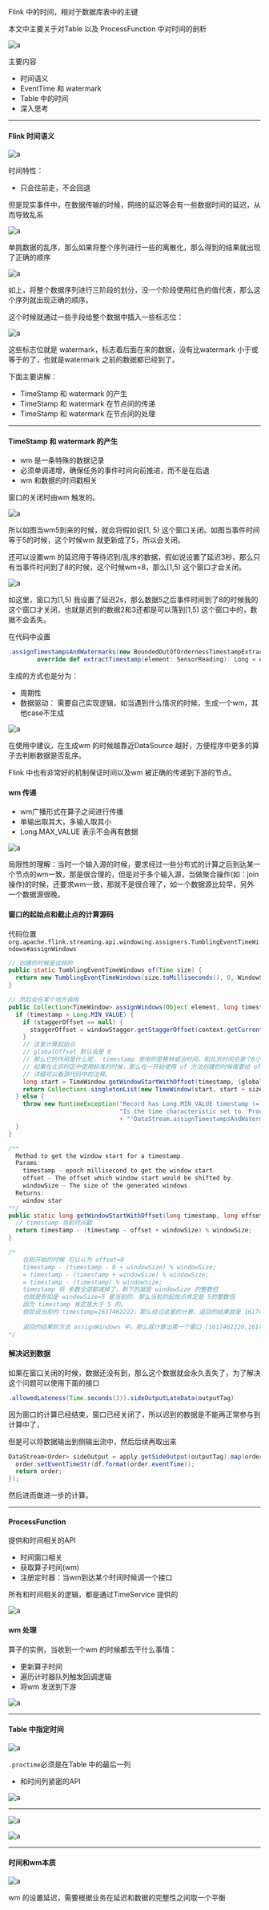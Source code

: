 Flink 中的时间，相对于数据库表中的主键

本文中主要关于对Table 以及 ProcessFunction 中对时间的剖析

![a](./pic/time.png)

主要内容

* 时间语义
* EventTime 和 watermark
* Table 中的时间
* 深入思考

---

#### Flink 时间语义

![a](./pic/time1.png)

时间特性：

* 只会往前走，不会回退

但是现实事件中，在数据传输的时候，网络的延迟等会有一些数据时间的延迟，从而导致乱系

![a](./pic/time2.png)

单挑数据的乱序，那么如果将整个序列进行一些的离散化，那么得到的结果就出现了正确的顺序

![a](./pic/time3.png)

如上，将整个数据序列进行三阶段的划分，没一个阶段使用红色的值代表，那么这个序列就出现正确的顺序。

这个时候就通过一些手段给整个数据中插入一些标志位：

![a](./pic/time4.png)

这些标志位就是 watermark，标志着后面在来的数据，没有比watermark 小于或等于的了，也就是watermark 之前的数据都已经到了。

下面主要讲解：

* TimeStamp 和 watermark 的产生
* TimeStamp 和 watermark 在节点间的传递
* TimeStamp 和 watermark 在节点间的处理

---

#### TimeStamp 和 watermark 的产生

* wm 是一条特殊的数据记录
* 必须单调递增，确保任务的事件时间向前推进，而不是在后退
* wm 和数据的时间戳相关

窗口的关闭时由wm 触发的。

![a](./pics/wm.png)

所以如图当wm5到来的时候，就会将假如说[1, 5) 这个窗口关闭。如图当事件时间等于5的时候，这个时候wm 就更新成了5，所以会关闭。

还可以设置wm 的延迟用于等待迟到/乱序的数据，假如说设置了延迟3秒，那么只有当事件时间到了8的时候，这个时候wm=8，那么[1,5) 这个窗口才会关闭。

![a](./pics/wm1.png)

如这里，窗口为[1,5) 我设置了延迟2s，那么数据5之后事件时间到了8的时候我的这个窗口才关闭，也就是迟到的数据2和3还都是可以落到[1,5) 这个窗口中的，数据不会丢失。

在代码中设置

```scala
.assignTimestampsAndWatermarks(new BoundedOutOfOrdernessTimestampExtractor[SensorReading](Time.seconds(0)) {
        override def extractTimestamp(element: SensorReading): Long = element.timestamp})
```

生成的方式也是分为：

* 周期性
* 数据驱动： 需要自己实现逻辑，如当遇到什么情况的时候，生成一个wm，其他case不生成

![a](./pic/time5.png)

在使用中建议，在生成wm 的时候越靠近DataSource 越好，方便程序中更多的算子去判断数据是否乱序。

Flink 中也有非常好的机制保证时间以及wm 被正确的传递到下游的节点。

#### wm 传递

* wm广播形式在算子之间进行传播
* 单输出取其大，多输入取其小
* Long.MAX_VALUE 表示不会再有数据

![a](./pics/wm2.png)



局限性的理解：当时一个输入源的时候，要求经过一些分布式的计算之后到达某一个节点的wm一致，那是很合理的，但是对于多个输入源，当做聚合操作(如：join操作)的时候，还要求wm一致，那就不是很合理了，如一个数据源比较早，另外一个数据源很晚。



#### 窗口的起始点和截止点的计算源码

代码位置 `org.apache.flink.streaming.api.windowing.assigners.TumblingEventTimeWindows#assignWindows`

```java
// 创建的时候是这样的
public static TumblingEventTimeWindows of(Time size) {
  return new TumblingEventTimeWindows(size.toMilliseconds(), 0, WindowStagger.ALIGNED);
}

// 然后会在某个地方调用
public Collection<TimeWindow> assignWindows(Object element, long timestamp, WindowAssignerContext context) {
  if (timestamp > Long.MIN_VALUE) {
    if (staggerOffset == null) {
      staggerOffset = windowStagger.getStaggerOffset(context.getCurrentProcessingTime(), size);
    }
    // 这里计算起始点
    // globalOffset 默认会是 0
    // 那么它的作用是什么呢， timestamp 使用的是格林威治时间，和北京时间会差个8小时
    // 如果在北京时区中使用标准的时候，那么在一开始使用 of 方法创建的时候需要给 offset 这个 -8h 的微秒值
    // 详细可以看源代码中的注释。
    long start = TimeWindow.getWindowStartWithOffset(timestamp, (globalOffset + staggerOffset) % size, size);
    return Collections.singletonList(new TimeWindow(start, start + size));
  } else {
    throw new RuntimeException("Record has Long.MIN_VALUE timestamp (= no timestamp marker). " +
                               "Is the time characteristic set to 'ProcessingTime', or did you forget to call " 
                               + "'DataStream.assignTimestampsAndWatermarks(...)'?");
  }
}

/**
  Method to get the window start for a timestamp.
  Params:
  	timestamp – epoch millisecond to get the window start.
  	offset – The offset which window start would be shifted by.
  	windowSize – The size of the generated windows.
  Returns:
  	window star
**/
public static long getWindowStartWithOffset(long timestamp, long offset, long windowSize) {
  // timestamp 当前时间戳
  return timestamp - (timestamp - offset + windowSize) % windowSize;
}

/*
	在刚开始的时候 可以认为 offset=0
	timestamp - (timestamp - 0 + windowSize) % windowSize;
	= timestamp - (timestamp + windowSize) % windowSize;
	= timestamp - (timestamp) % windowSize;
	timestamp 将 余数全部都减掉了，剩下的就是 windowSize 的整数倍
	也就是假如是 windowSize=5 是当前的，那么当前的起始点肯定是 5的整数倍
	因为 timestamp 肯定是大于 5 的。
	假如说当前的 timestamp=1617462222，那么经过这里的计算，返回的结果就是 1617462220
	
	返回的结果到方法 assignWindows 中，那么就计算出第一个窗口 [1617462220,1617462225)
*/
```

#### 解决迟到数据

如果在窗口关闭的时候，数据还没有到，那么这个数据就会永久丢失了，为了解决这个问题可以使用下面的接口

```java
.allowedLateness(Time.seconds(3)).sideOutputLateData(outputTag)
```

因为窗口的计算已经结束，窗口已经关闭了，所以迟到的数据是不能再正常参与到计算中了，

但是可以将数据输出到侧输出流中，然后后续再取出来

```java
DataStream<Order> sideOutput = apply.getSideOutput(outputTag).map(order -> {
  order.setEventTimeStr(df.format(order.eventTime));
  return order;
});
```

然后进而做进一步的计算。

---

#### ProcessFunction

提供和时间相关的API

* 时间窗口相关
* 获取算子时间(wm)
* 注册定时器：当wm到达某个时间时候调一个接口

所有和时间相关的逻辑，都是通过TimeService 提供的

![a](./pic/time7.png)

#### wm 处理

算子的实例，当收到一个wm 的时候都去干什么事情：

* 更新算子时间
* 遍历计时器队列触发回调逻辑
* 将wm 发送到下游

![a](./pic/time8.png)

---

#### Table 中指定时间

![a](./pic/time9.png)

`.proctime`必须是在Table 中的最后一列



* 和时间列紧密的API

![a](./pic/time10.png)

---

![a](./pic/time11.png)

![a](./pic/time12.png)

---

#### 时间和wm本质

![a](./pic/time13.png)

wm 的设置延迟，需要根据业务在延迟和数据的完整性之间取一个平衡







 